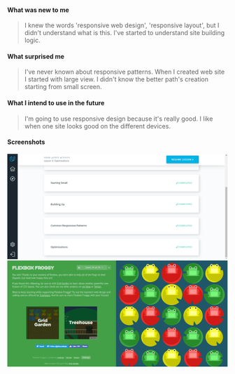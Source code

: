 #### What was new to me
> I knew the words 'responsive web design', 'responsive layout', but I didn't understand what is this. I've started to understand site building logic.     
#### What surprised me
> I've never known about responsive patterns. When I created web site I started with large view. I didn't know the better path's creation starting from small screen.
#### What I intend to use in the future
> I'm going to use responsive design because it's really good. I like when one site looks good on the different devices.
#### Screenshots 
![Responsive-web-design](./responsive-web-design.PNG)
![Flexbox-froggy](./flexbox-froggy.PNG)
